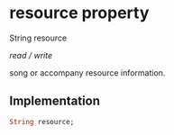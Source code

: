 


# resource property







String resource
  
_<span class="feature">read / write</span>_



<p>song or accompany resource information.</p>



## Implementation

```dart
String resource;
```







